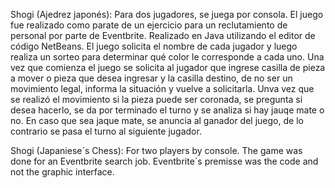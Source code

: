 Shogi (Ajedrez japonés):
Para dos jugadores, se juega por consola.
El juego fue  realizado como parate de un ejercicio para un reclutamiento de personal por parte de Eventbrite.
Realizado en Java utilizando el editor de código NetBeans.
El juego solicita el nombre de cada jugador y luego realiza un sorteo para determinar qué color le corresponde a cada uno.
Una vez que comienza el juego se solicita al jugador que ingrese casilla de pieza a mover o pieza que desea ingresar y la casilla destino, de no ser un movimiento legal, informa la situación y vuelve a solicitarla. Unva vez que se realizó el movimiento si la pieza puede ser coronada, se pregunta si desea hacerlo, se da por terminado el turno y se analiza si hay jauqe mate o no. En caso que sea jaque mate, se anuncia al ganador del juego, de lo contrario se pasa el turno al siguiente jugador.

Shogi (Japaniese´s Chess):
For two players by console.
The game was done for an Eventbrite search job. 
Eventbrite´s premisse was the code and not the graphic interface.
